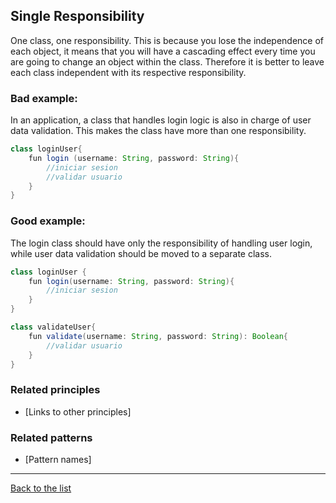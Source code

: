 ## Single Responsibility

One class, one responsibility. This is because you lose the independence of each object, it means that you will have a cascading effect every time you are going to change an object within the class. Therefore it is better to leave each class independent with its respective responsibility.

### Bad example:

In an application, a class that handles login logic is also in charge of user data validation. This makes the class have more than one responsibility.

```Java
class loginUser{
    fun login (username: String, password: String){
        //iniciar sesion
        //validar usuario
    } 
}
```

### Good example:

The login class should have only the responsibility of handling user login, while user data validation should be moved to a separate class.

```Java
class loginUser {
    fun login(username: String, password: String){
        //iniciar sesion
    }
}

class validateUser{
    fun validate(username: String, password: String): Boolean{
        //validar usuario
    }
}
```

### Related principles

- [Links to other principles] 

### Related patterns

- [Pattern names]

---
[Back to the list](./README.md)